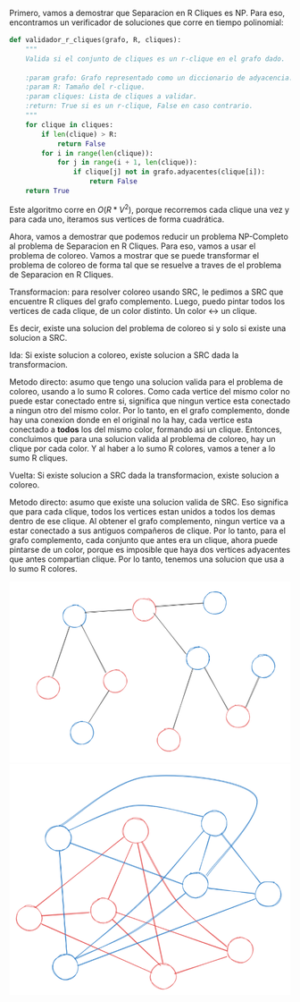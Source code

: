 Primero, vamos a demostrar que Separacion en R Cliques es NP. Para eso, encontramos un verificador de soluciones que corre en tiempo polinomial:

```python
def validador_r_cliques(grafo, R, cliques):
    """
    Valida si el conjunto de cliques es un r-clique en el grafo dado.
    
    :param grafo: Grafo representado como un diccionario de adyacencia.
    :param R: Tamaño del r-clique.
    :param cliques: Lista de cliques a validar.
    :return: True si es un r-clique, False en caso contrario.
    """
    for clique in cliques:
        if len(clique) > R:
            return False
        for i in range(len(clique)):
            for j in range(i + 1, len(clique)):
                if clique[j] not in grafo.adyacentes(clique[i]):
                    return False
    return True
```

Este algoritmo corre en $O(R * V^2)$, porque recorremos cada clique una vez y para cada uno, iteramos sus vertices de forma cuadrática.

Ahora, vamos a demostrar que podemos reducir un problema NP-Completo al problema de Separacion en R Cliques. Para eso, vamos a usar el problema de coloreo.
Vamos a mostrar que se puede transformar el problema de coloreo de forma tal que se resuelve a traves de el problema de Separacion en R Cliques.

Transformacion: para resolver coloreo usando SRC, le pedimos a SRC que encuentre R cliques del grafo complemento. Luego, puedo pintar todos los vertices de cada clique, de un color distinto. Un color <-> un clique.

Es decir, existe una solucion del problema de coloreo si y solo si existe una solucion a SRC.

Ida: Si existe solucion a coloreo, existe solucion a SRC dada la transformacion.

Metodo directo: asumo que tengo una solucion valida para el problema de coloreo, usando a lo sumo R colores. Como cada vertice del mismo color no puede estar conectado entre si, significa que ningun vertice esta conectado a ningun otro del mismo color. Por lo tanto, en el grafo complemento, donde hay una conexion donde en el original no la hay, cada vertice esta conectado a **todos** los del mismo color, formando asi un clique. Entonces, concluimos que para una solucion valida al problema de coloreo, hay un clique por cada color. Y al haber a lo sumo R colores, vamos a tener a lo sumo R cliques.

Vuelta: Si existe solucion a SRC dada la transformacion, existe solucion a coloreo.

Metodo directo: asumo que existe una solucion valida de SRC. Eso significa que para cada clique, todos los vertices estan unidos a todos los demas dentro de ese clique. Al obtener el grafo complemento, ningun vertice va a estar conectado a sus antiguos compañeros de clique. Por lo tanto, para el grafo complemento, cada conjunto que antes era un clique, ahora puede pintarse de un color, porque es imposible que haya dos vertices adyacentes que antes compartian clique. Por lo tanto, tenemos una solucion que usa a lo sumo R colores.

![coloreo](https://github.com/ManusaRivi/practica-tda/blob/main/parcial_2-0/coloreo.png)
![complemento](https://github.com/ManusaRivi/practica-tda/blob/main/parcial_2-0/complemento.png)

